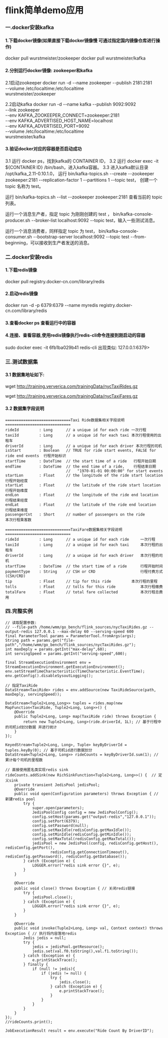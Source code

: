 # flink简单demo应用
### 一.docker安装kafka
#### 1.下载docker镜像(如果直接下载docker镜像慢 可通过指定国内镜像仓库进行操作)
docker pull wurstmeister/zookeeper
docker pull wurstmeister/kafka

#### 2.分别运行docker镜像: zookeeper和kafka
2.1启动zookeeper
docker run -d --name zookeeper --publish 2181:2181 \
--volume /etc/localtime:/etc/localtime \
 wurstmeister/zookeeper

2.2启动kafka
docker run -d --name kafka --publish 9092:9092 \
--link zookeeper \
--env KAFKA_ZOOKEEPER_CONNECT=zookeeper:2181 \
--env KAFKA_ADVERTISED_HOST_NAME=localhost \
--env KAFKA_ADVERTISED_PORT=9092 \
--volume /etc/localtime:/etc/localtime \
wurstmeister/kafka

#### 3.验证docker对应的容器是否启动成功
3.1 运行 docker ps，找到kafka的 CONTAINER ID，
3.2 运行 docker exec -it ${CONTAINER ID} /bin/bash，进入kafka容器。
3.3 进入kafka默认目录 /opt/kafka_2.11-0.10.1.0，
运行 bin/kafka-topics.sh --create --zookeeper zookeeper:2181 --replication-factor 1 --partitions 1 --topic test，
    创建一个 topic 名称为 test。

运行 bin/kafka-topics.sh --list --zookeeper zookeeper:2181 查看当前的 topic 列表。

运行一个消息生产者，指定 topic 为刚刚创建的 test ， 
     bin/kafka-console-producer.sh --broker-list localhost:9092 --topic test，输入一些测试消息。

运行一个消息消费者，同样指定 topic 为 test， 
    bin/kafka-console-consumer.sh --bootstrap-server localhost:9092 --topic test --from-beginning，可以接收到生产者发送的消息。
         
### 二.docker安装redis
#### 1.下载redis镜像
docker pull registry.docker-cn.com/library/redis
#### 2.启动redis镜像
docker run -d -p 6379:6379 --name myredis registry.docker-cn.com/library/redis
#### 3.查看docker ps  查看运行中的容器
#### 4.连接、查看容器,使用redis镜像执行redis-cli命令连接到刚启动的容器
sudo docker exec -it 6fb1ba029b41 redis-cli
出现类似: 127.0.0.1:6379> 

### 三.测试数据集
#### 3.1 数据集地址如下:
wget http://training.ververica.com/trainingData/nycTaxiRides.gz

wget http://training.ververica.com/trainingData/nycTaxiFares.gz
#### 3.2 数据集字段说明
```
=============================Taxi Ride数据集相关字段说明=============================
rideId         : Long      // a unique id for each ride 一次行程
taxiId         : Long      // a unique id for each taxi 本次行程使用的出租车
driverId       : Long      // a unique id for each driver 本次行程的司机
isStart        : Boolean   // TRUE for ride start events, FALSE for ride end events  行程开始标识
startTime      : DateTime  // the start time of a ride   行程开始日期
endTime        : DateTime  // the end time of a ride,    行程结束日期
                           //   "1970-01-01 00:00:00" for start events
startLon       : Float     // the longitude of the ride start location    行程开始经度
startLat       : Float     // the latitude of the ride start location     行程开始维度
endLon         : Float     // the longitude of the ride end location      行程结束经度
endLat         : Float     // the latitude of the ride end location	  行程结束维度
passengerCnt   : Short     // number of passengers on the ride		  本次行程乘客数

````
```
=============================TaxiFare数据集相关字段说明=============================
rideId         : Long      // a unique id for each ride     一次行程
taxiId         : Long      // a unique id for each taxi     本次行程的出租车
driverId       : Long      // a unique id for each driver   本次行程的司机
startTime      : DateTime  // the start time of a ride      行程开始时间
paymentType    : String    // CSH or CRD                    行程付费方式(CSH/CRD)
tip            : Float     // tip for this ride 	    本次行程的里程
tolls          : Float     // tolls for this ride           本次行程缴费
totalFare      : Float     // total fare collected          本次行程总费用
```

### 四.完整实例
```
// 读取配置参数: 
// --file-path /home/wmm/go_bench/flink_sources/nycTaxiRides.gz --output-redis 127.0.0.1 --max-delay 60 --serving-speed 600
final ParameterTool params = ParameterTool.fromArgs(args);
String path = params.get("file-path","/home/wmm/go_bench/flink_sources/nycTaxiRides.gz");
int maxDeply = params.getInt("max-delay",60);
int servingSpeed = params.getInt("serving-speed",600);

final StreamExecutionEnvironment env = StreamExecutionEnvironment.getExecutionEnvironment();
env.setStreamTimeCharacteristic(TimeCharacteristic.EventTime);
env.getConfig().disableSysoutLogging();

// 指定TaxiRide
DataStream<TaxiRide> rides = env.addSource(new TaxiRideSource(path, maxDeply, servingSpeed));

DataStream<Tuple2<Long,Long>> tuples = rides.map(new MapFunction<TaxiRide, Tuple2<Long, Long>>() {
    @Override
    public Tuple2<Long, Long> map(TaxiRide ride) throws Exception {
        return new Tuple2<Long, Long>(ride.driverId, 1L); // 基于行程中的司机id划分数据 并进行统计
    }
});

KeyedStream<Tuple2<Long, Long>, Tuple> keyByDriverId = tuples.keyBy(0); // 基于司机id进行数据划分
DataStream<Tuple2<Long, Long>> rideCounts = keyByDriverId.sum(1); // 累计每个司机的里程数

// 直接使用匿名类实现redis sink
rideCounts.addSink(new RichSinkFunction<Tuple2<Long, Long>>() {  // 定义sink
    private transient JedisPool jedisPool;
    @Override
    public void open(Configuration parameters) throws Exception { // 新建redis pool
        try {
            super.open(parameters);
            JedisPoolConfig config = new JedisPoolConfig();
            config.setHost(params.get("output-redis","127.0.0.1"));
            config.setPort(6379);
            config.setPassword(null);
            config.setMaxIdle(redisConfig.getMaxIdle());
            config.setMinIdle(redisConfig.getMinIdle());
            config.setMaxTotal(redisConfig.getMaxTotal());
            jedisPool = new JedisPool(config, redisConfig.getHost(), redisConfig.getPort(),
                    redisConfig.getConnectionTimeout(), redisConfig.getPassword(), redisConfig.getDatabase());
        } catch (Exception e) {
            LOGGER.error("redis sink error {}", e);
        }
    }

    @Override
    public void close() throws Exception { // 关闭redis链接
        try {
            jedisPool.close();
        } catch (Exception e) {
            LOGGER.error("redis sink error {}", e);
        }
    }

    @Override
    public void invoke(Tuple2<Long, Long> val, Context context) throws Exception { // 执行将内容落地redis
        Jedis jedis = null;
        try {
            jedis = jedisPool.getResource();
            jedis.set(val.f0.toString(),val.f1.toString());
        } catch (Exception e) {
            e.printStackTrace();
        } finally {
            if (null != jedis){
                if (jedis != null) {
                    try {
                        jedis.close();
                    } catch (Exception e) {
                        e.printStackTrace();
                    }
                }
            }
        }
    }
});
//rideCounts.print();

JobExecutionResult result = env.execute("Ride Count By DriverID");
```
